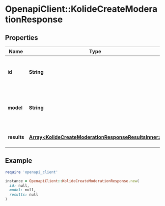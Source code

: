 # OpenapiClient::KolideCreateModerationResponse

## Properties

| Name | Type | Description | Notes |
| ---- | ---- | ----------- | ----- |
| **id** | **String** | The unique identifier for the moderation request. |  |
| **model** | **String** | The model used to generate the moderation results. |  |
| **results** | [**Array&lt;KolideCreateModerationResponseResultsInner&gt;**](KolideCreateModerationResponseResultsInner.md) | A list of moderation objects. |  |

## Example

```ruby
require 'openapi_client'

instance = OpenapiClient::KolideCreateModerationResponse.new(
  id: null,
  model: null,
  results: null
)
```

